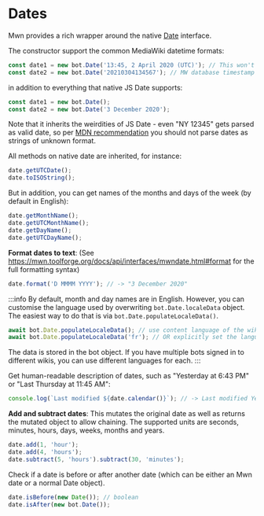 # Dates

Mwn provides a rich wrapper around the native [Date](https://developer.mozilla.org/en-US/docs/Web/JavaScript/Reference/Global_Objects/Date) interface.

The constructor support the common MediaWiki datetime formats:

```js
const date1 = new bot.Date('13:45, 2 April 2020 (UTC)'); // This won't parse with JS native Date!
const date2 = new bot.Date('20210304134567'); // MW database timestamp format.
```

in addition to everything that native JS Date supports:

```js
const date1 = new bot.Date();
const date2 = new bot.Date('3 December 2020');
```

Note that it inherits the weirdities of JS Date - even "NY 12345" gets parsed as valid date, so per [MDN recommendation](https://developer.mozilla.org/en-US/docs/Web/JavaScript/Reference/Global_Objects/Date/Date#timestamp_string) you should not parse dates as strings of unknown format.

All methods on native date are inherited, for instance:

```js
date.getUTCDate();
date.toISOString();
```

But in addition, you can get names of the months and days of the week (by default in English):

```js
date.getMonthName();
date.getUTCMonthName();
date.getDayName();
date.getUTCDayName(); 
```

**Format dates to text**: (See <https://mwn.toolforge.org/docs/api/interfaces/mwndate.html#format> for the full formatting syntax)

```js
date.format('D MMMM YYYY'); // -> "3 December 2020"
```

:::info
By default, month and day names are in English. However, you can customise the language used by overwriting `bot.Date.localeData` object. The easiest way to do that is via `bot.Date.populateLocaleData()`.

```js
await bot.Date.populateLocaleData(); // use content language of the wiki
await bot.Date.populateLocaleData('fr'); // OR explicitly set the language like this 
```

The data is stored in the bot object. If you have multiple bots signed in to different wikis, you can use different languages for each.
:::

Get human-readable description of dates, such as "Yesterday at 6:43 PM" or "Last Thursday at 11:45 AM":

```js
console.log(`Last modified ${date.calendar()}`); // -> Last modified Yesterday at 6:43 PM
```

**Add and subtract dates**: This mutates the original date as well as returns the mutated object to allow chaining. The supported units are seconds, minutes, hours, days, weeks, months and years.

```js
date.add(1, 'hour');
date.add(4, 'hours');
date.subtract(5, 'hours').subtract(30, 'minutes');
```

Check if a date is before or after another date (which can be either an Mwn date or a normal Date object).

```js
date.isBefore(new Date()); // boolean
date.isAfter(new bot.Date());
```
